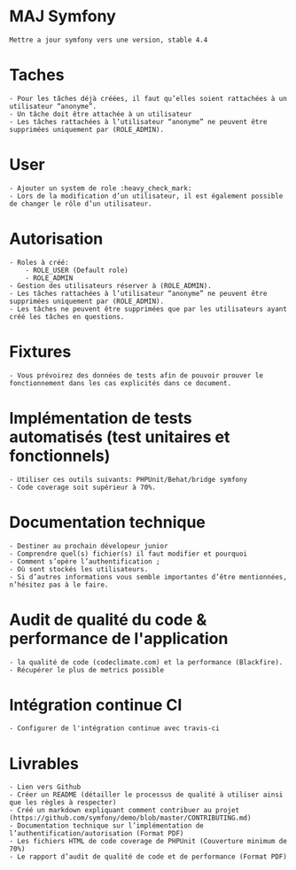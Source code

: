 # MAJ Symfony
    Mettre a jour symfony vers une version, stable 4.4


# Taches
    - Pour les tâches déjà créées, il faut qu’elles soient rattachées à un utilisateur “anonyme”.
    - Un tâche doit être attachée à un utilisateur
    - Les tâches rattachées à l’utilisateur “anonyme” ne peuvent être supprimées uniquement par (ROLE_ADMIN).


# User
    - Ajouter un system de role :heavy_check_mark:
    - Lors de la modification d’un utilisateur, il est également possible de changer le rôle d’un utilisateur.

# Autorisation
    - Roles à créé:
        - ROLE_USER (Default role)
        - ROLE_ADMIN
    - Gestion des utilisateurs réserver à (ROLE_ADMIN).
    - Les tâches rattachées à l’utilisateur “anonyme” ne peuvent être supprimées uniquement par (ROLE_ADMIN).
    - Les tâches ne peuvent être supprimées que par les utilisateurs ayant créé les tâches en questions.
   

# Fixtures
    - Vous prévoirez des données de tests afin de pouvoir prouver le fonctionnement dans les cas explicités dans ce document.


# Implémentation de tests automatisés (test unitaires et fonctionnels)
    - Utiliser ces outils suivants: PHPUnit/Behat/bridge symfony
    - Code coverage soit supérieur à 70%.


# Documentation technique
    - Destiner au prochain dévelopeur junior
    - Comprendre quel(s) fichier(s) il faut modifier et pourquoi
    - Comment s’opère l’authentification ;
    - Où sont stockés les utilisateurs.
    - Si d’autres informations vous semble importantes d’être mentionnées, n’hésitez pas à le faire.


# Audit de qualité du code & performance de l'application
    - la qualité de code (codeclimate.com) et la performance (Blackfire).
    - Récupérer le plus de metrics possible


# Intégration continue CI
    - Configurer de l'intégration continue avec travis-ci



# Livrables
    - Lien vers Github
    - Créer un README (détailler le processus de qualité à utiliser ainsi que les règles à respecter)
    - Créé un markdown expliquant comment contribuer au projet (https://github.com/symfony/demo/blob/master/CONTRIBUTING.md)
    - Documentation technique sur l’implémentation de l’authentification/autorisation (Format PDF)
    - Les fichiers HTML de code coverage de PHPUnit (Couverture minimum de 70%)
    - Le rapport d’audit de qualité de code et de performance (Format PDF)